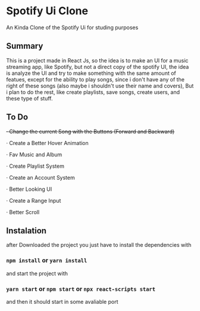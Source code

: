 # Spotify Ui Clone

An Kinda Clone of the Spotify Ui for studing purposes

## Summary

This is a project made in React Js, so the idea is to make an UI for a music streaming app, like Spotify, but not a direct copy of the spotify UI, the idea is analyze the UI and try to make something with the same amount of featues, except for the ability to play songs, since i don't have any of the right of these songs (also maybe i shouldn't use their name and covers), But i plan to do the rest, like create playlists, save songs, create users, and these type of stuff.

## To Do

~~· Change the current Song with the Buttons (Forward and Backward)~~

· Create a Better Hover Animation

· Fav Music and Album

· Create Playlist System

· Create an Account System

· Better Looking UI

· Create a Range Input

· Better Scroll

## Instalation

after Downloaded the project you just have to install the dependencies with

### `npm install` or `yarn install`

and start the project with

### `yarn start` or `npm start` or `npx react-scripts start`

and then it should start in some avaliable port
